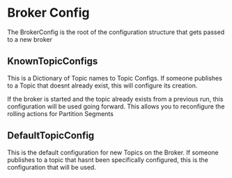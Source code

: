 ﻿# Broker Config

The BrokerConfig is the root of the configuration structure that gets passed to a new broker

## KnownTopicConfigs

This is a Dictionary of Topic names to Topic Configs. 
If someone publishes to a Topic that doesnt already exist, this will configure its creation.

If the broker is started and the topic already exists from a previous run, this configuration will be used going forward.
This allows you to reconfigure the rolling actions for Partition Segments

## DefaultTopicConfig

This is the default configuration for new Topics on the Broker.
If someone publishes to a topic that hasnt been specifically configured, this is the configuration that will be used. 

